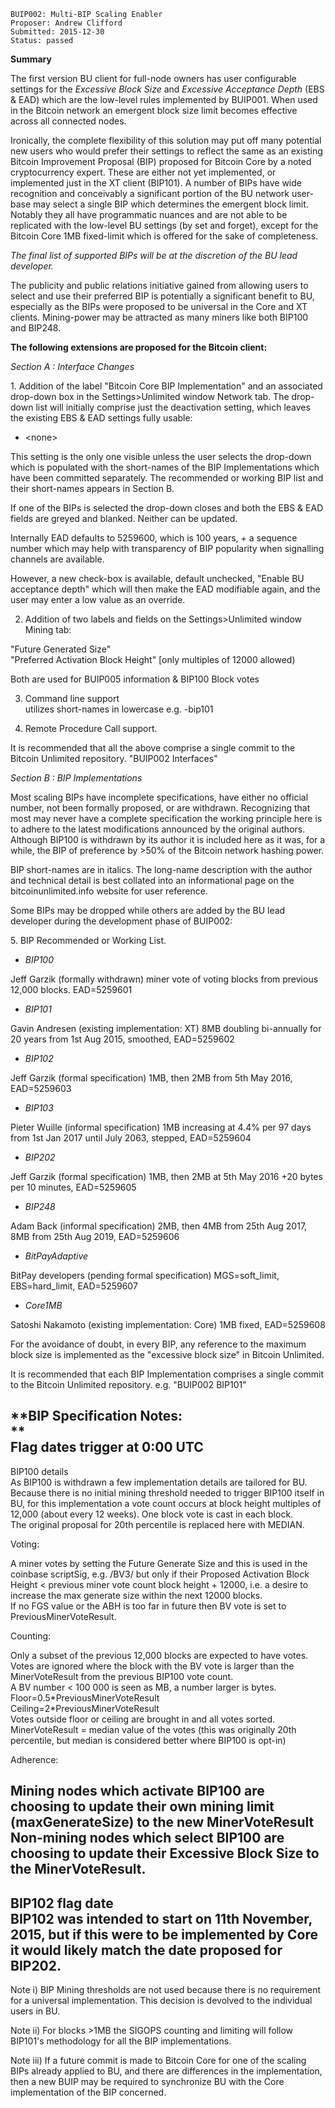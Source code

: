     BUIP002: Multi-BIP Scaling Enabler
    Proposer: Andrew Clifford
    Submitted: 2015-12-30
    Status: passed

**Summary**  
  
The first version BU client for full-node owners has user configurable
settings for the *Excessive Block Size* and *Excessive Acceptance
Depth* (EBS & EAD) which are the low-level rules implemented by BUIP001.
When used in the Bitcoin network an emergent block size limit becomes
effective across all connected nodes.  
  
Ironically, the complete flexibility of this solution may put off many
potential new users who would prefer their settings to reflect the same
as an existing Bitcoin Improvement Proposal (BIP) proposed for Bitcoin
Core by a noted cryptocurrency expert. These are either not yet
implemented, or implemented just in the XT client (BIP101). A number of
BIPs have wide recognition and conceivably a significant portion of the
BU network user-base may select a single BIP which determines the
emergent block limit. Notably they all have programmatic nuances and are
not able to be replicated with the low-level BU settings (by set and
forget), except for the Bitcoin Core 1MB fixed-limit which is offered
for the sake of completeness.  
  
*The final list of supported BIPs will be at the discretion of the BU
lead developer.*  
  
The publicity and public relations initiative gained from allowing users
to select and use their preferred BIP is potentially a significant
benefit to BU, especially as the BIPs were proposed to be universal in
the Core and XT clients. Mining-power may be attracted as many miners
like both BIP100 and BIP248.  
  
**The following extensions are proposed for the Bitcoin client:**  
  
*Section A : Interface Changes*

1\. Addition of the label "Bitcoin Core BIP Implementation" and an
associated drop-down box in the Settings&gt;Unlimited window Network
tab. The drop-down list will initially comprise just the deactivation
setting, which leaves the existing EBS & EAD settings fully usable:

-   &lt;none&gt;

This setting is the only one visible unless the user selects the
drop-down which is populated with the short-names of the BIP
Implementations which have been committed separately. The recommended or
working BIP list and their short-names appears in Section B.  
  
If one of the BIPs is selected the drop-down closes and both the EBS &
EAD fields are greyed and blanked. Neither can be updated.  
  
Internally EAD defaults to 5259600, which is 100 years, + a sequence
number which may help with transparency of BIP popularity when
signalling channels are available.  
  
However, a new check-box is available, default unchecked, "Enable BU
acceptance depth" which will then make the EAD modifiable again, and the
user may enter a low value as an override.  
  
2. Addition of two labels and fields on the Settings&gt;Unlimited window
Mining tab:

"Future Generated Size"  
"Preferred Activation Block Height" \[only multiples of 12000 allowed)​

Both are used for BUIP005 information & BIP100 Block votes  
  
3. Command line support  
utilizes short-names in lowercase e.g. -bip101  
  
4. Remote Procedure Call support.

It is recommended that all the above comprise a single commit to the
Bitcoin Unlimited repository. "BUIP002 Interfaces"  
  
*Section B : BIP Implementations*  
  
Most scaling BIPs have incomplete specifications, have either no
official number, not been formally proposed, or are withdrawn.
Recognizing that most may never have a complete specification the
working principle here is to adhere to the latest modifications
announced by the original authors. Although BIP100 is withdrawn by its
author it is included here as it was, for a while, the BIP of preference
by &gt;50% of the Bitcoin network hashing power.  
  
BIP short-names are in italics. The long-name description with the
author and technical detail is best collated into an informational page
on the bitcoinunlimited.info website for user reference.  
  
Some BIPs may be dropped while others are added by the BU lead developer
during the development phase of BUIP002:

5\. BIP Recommended or Working List.​

-   *BIP100*  

Jeff Garzik (formally withdrawn) miner vote of voting blocks from
previous 12,000 blocks. EAD=5259601

-   *BIP101*  

Gavin Andresen (existing implementation: XT) 8MB doubling bi-annually
for 20 years from 1st Aug 2015, smoothed, EAD=5259602

-   *BIP102*  

Jeff Garzik (formal specification) 1MB, then 2MB from 5th May 2016,
EAD=5259603

-   *BIP103*  

Pieter Wuille (informal specification) 1MB increasing at 4.4% per 97
days from 1st Jan 2017 until July 2063, stepped, EAD=5259604

-   *BIP202*  

Jeff Garzik (formal specification) 1MB, then 2MB at 5th May 2016 +20
bytes per 10 minutes, EAD=5259605

-   *BIP248*  

Adam Back (informal specification) 2MB, then 4MB from 25th Aug 2017, 8MB
from 25th Aug 2019, EAD=5259606

-   *BitPayAdaptive*  

BitPay developers (pending formal specification) MGS=soft\_limit,
EBS=hard\_limit, EAD=5259607

-   *Core1MB*  

Satoshi Nakamoto (existing implementation: Core) 1MB fixed, EAD=5259608

For the avoidance of doubt, in every BIP, any reference to the maximum
block size is implemented as the "excessive block size" in Bitcoin
Unlimited.  
  
It is recommended that each BIP Implementation comprises a single commit
to the Bitcoin Unlimited repository. e.g. "BUIP002 BIP101"  
  
**BIP Specification Notes:  
**  
Flag dates trigger at 0:00 UTC  
-------------------------  
  
BIP100 details  
As BIP100 is withdrawn a few implementation details are tailored for BU.
Because there is no initial mining threshold needed to trigger BIP100
itself in BU, for this implementation a vote count occurs at block
height multiples of 12,000 (about every 12 weeks). One block vote is
cast in each block.  
The original proposal for 20th percentile is replaced here with MEDIAN.

Voting:​

A miner votes by setting the Future Generate Size and this is used in
the coinbase scriptSig, e.g. /BV3/ but only if their Proposed Activation
Block Height &lt; previous miner vote count block height + 12000, i.e. a
desire to increase the max generate size within the next 12000 blocks.  
If no FGS value or the ABH is too far in future then BV vote is set to
PreviousMinerVoteResult.

Counting:​

Only a subset of the previous 12,000 blocks are expected to have
votes.  
Votes are ignored where the block with the BV vote is larger than the
MinerVoteResult from the previous BIP100 vote count.  
A BV number &lt; 100 000 is seen as MB, a number larger is bytes.  
Floor=0.5\*PreviousMinerVoteResult  
Ceiling=2\*PreviousMinerVoteResult  
Votes outside floor or ceiling are brought in and all votes sorted.  
MinerVoteResult = median value of the votes (this was originally 20th
percentile, but median is considered better where BIP100 is opt-in)

Adherence:​

Mining nodes which activate BIP100 are choosing to update their own
mining limit (maxGenerateSize) to the new MinerVoteResult  
Non-mining nodes which select BIP100 are choosing to update their
Excessive Block Size to the MinerVoteResult.  
-------------------------  
  
BIP102 flag date  
BIP102 was intended to start on 11th November, 2015, but if this were to
be implemented by Core it would likely match the date proposed for
BIP202.  
-------------------------  
  
Note i) BIP Mining thresholds are not used because there is no
requirement for a universal implementation. This decision is devolved to
the individual users in BU.  
  
Note ii) For blocks &gt;1MB the SIGOPS counting and limiting will follow
BIP101's methodology for all the BIP implementations.  
  
Note iii) If a future commit is made to Bitcoin Core for one of the
scaling BIPs already applied to BU, and there are differences in the
implementation, then a new BUIP may be required to synchronize BU with
the Core implementation of the BIP concerned.
